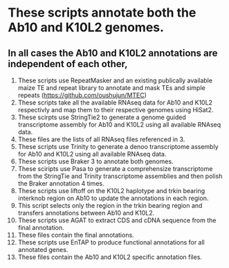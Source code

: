 # These scripts annotate both the Ab10 and K10L2 genomes. 
## In all cases the Ab10 and K10L2 annotations are independent of each other, 
1. These scripts use RepeatMasker and an existing publically available maize TE and repeat library to annotate and mask TEs and simple repeats (https://github.com/oushujun/MTEC)
2. These scripts take all the available RNAseq data for Ab10 and K10L2 respectivly and map them to their respective genomes using HiSat2.
3. These scirpts use StringTie2 to generate a genome guided transcriptome assembly for Ab10 and K10L2 using all available RNAseq data.
4. These files are the lists of all RNAseq files referenced in 3.
5. These scripts use Trinity to generate a denoo transcriptome assembly for Ab10 and K10L2 using all available RNAseq data.
6. These scripts use Braker 3 to annotate both genomes.
7. These sciripts use Pasa to generate a comprehensize transcriptome from the StringTie and Trinity transcriptome assemblies and then polish the Braker annotation 4 times.
8. These scripts use liftoff on the K10L2 haplotype and trkin bearing interknob region on Ab10 to update the annotations in each region.
9. This script selects only the region in the trkin bearing region and transfers annotations between Ab10 and K10L2.
10. These scripts use AGAT to extract CDS and cDNA sequence from the final annotation.
11. These files contain the final annotations.
12. These scripts use EnTAP to produce functional annotations for all annotated genes.
13. These files contain the Ab10 and K10L2 specific annotation files.
   
